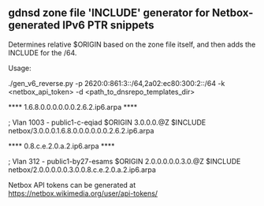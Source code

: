 
## gdnsd zone file 'INCLUDE' generator for Netbox-generated IPv6 PTR snippets

Determines relative $ORIGIN based on the zone file itself, and then adds the 
INCLUDE for the /64.

Usage:

./gen_v6_reverse.py -p 2620:0:861:3::/64,2a02:ec80:300:2::/64 -k <netbox_api_token> -d <path_to_dnsrepo_templates_dir>


**** 1.6.8.0.0.0.0.0.0.2.6.2.ip6.arpa ****

; Vlan 1003 - public1-c-eqiad
$ORIGIN 3.0.0.0.@Z
$INCLUDE netbox/3.0.0.0.1.6.8.0.0.0.0.0.0.2.6.2.ip6.arpa


**** 0.8.c.e.2.0.a.2.ip6.arpa ****

; Vlan 312 - public1-by27-esams
$ORIGIN 2.0.0.0.0.0.3.0.@Z
$INCLUDE netbox/2.0.0.0.0.0.3.0.0.8.c.e.2.0.a.2.ip6.arpa


Netbox API tokens can be generated at https://netbox.wikimedia.org/user/api-tokens/

